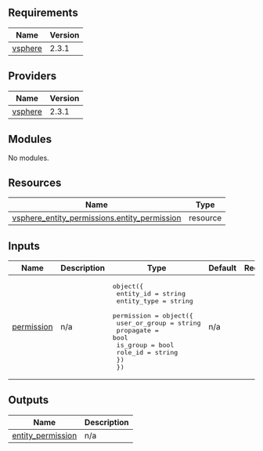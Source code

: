 ## Requirements

| Name | Version |
|------|---------|
| <a name="requirement_vsphere"></a> [vsphere](#requirement\_vsphere) | 2.3.1 |

## Providers

| Name | Version |
|------|---------|
| <a name="provider_vsphere"></a> [vsphere](#provider\_vsphere) | 2.3.1 |

## Modules

No modules.

## Resources

| Name | Type |
|------|------|
| [vsphere_entity_permissions.entity_permission](https://registry.terraform.io/providers/hashicorp/vsphere/2.3.1/docs/resources/entity_permissions) | resource |

## Inputs

| Name | Description | Type | Default | Required |
|------|-------------|------|---------|:--------:|
| <a name="input_permission"></a> [permission](#input\_permission) | n/a | <pre>object({<br>    entity_id   = string<br>    entity_type = string<br>    permission = object({<br>      user_or_group = string<br>      propagate     = bool<br>      is_group      = bool<br>      role_id       = string<br>    })<br>  })</pre> | n/a | yes |

## Outputs

| Name | Description |
|------|-------------|
| <a name="output_entity_permission"></a> [entity\_permission](#output\_entity\_permission) | n/a |
